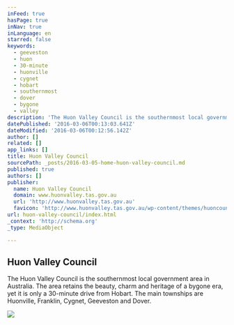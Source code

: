 ```yaml
---
inFeed: true
hasPage: true
inNav: true
inLanguage: en
starred: false
keywords:
  - geeveston
  - huon
  - 30-minute
  - huonville
  - cygnet
  - hobart
  - southernmost
  - dover
  - bygone
  - valley
description: 'The Huon Valley Council is the southernmost local government area in Australia. The area retains the beauty, charm and heritage of a bygone era, yet it is only a 30-minute drive from Hobart. The main townships are Huonville, Franklin, Cygnet, Geeveston and Dover.'
datePublished: '2016-03-06T00:13:03.641Z'
dateModified: '2016-03-06T00:12:56.142Z'
author: []
related: []
app_links: []
title: Huon Valley Council
sourcePath: _posts/2016-03-05-home-huon-valley-council.md
published: true
authors: []
publisher:
  name: Huon Valley Council
  domain: www.huonvalley.tas.gov.au
  url: 'http://www.huonvalley.tas.gov.au'
  favicon: 'http://www.huonvalley.tas.gov.au/wp-content/themes/huoncouncil/static/images/touch/favicon.png'
url: huon-valley-council/index.html
_context: 'http://schema.org'
_type: MediaObject

---
```

<article style=""><h1>Huon Valley Council</h1><p>The Huon Valley Council is the southernmost local government area in Australia. The area retains the beauty, charm and heritage of a bygone era, yet it is only a 30-minute drive from Hobart. The main townships are Huonville, Franklin, Cygnet, Geeveston and Dover.</p><img src="https://s3-us-west-2.amazonaws.com/the-grid-img/p/ca4663b9bbc90c4e309a2279347b6a520da1a6f0.jpg" /></article>